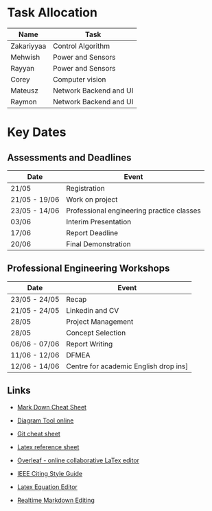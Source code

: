 # Task Allocation
| Name       | Task                   |
| ---------- | ---------------------- |
| Zakariyyaa | Control Algorithm      |
| Mehwish    | Power and Sensors      |
| Rayyan     | Power and Sensors      |
| Corey      | Computer vision        |
| Mateusz    | Network Backend and UI |
| Raymon     | Network Backend and UI |

# Key Dates

## Assessments and Deadlines

| Date          | Event                                     |
| ------------- | ----------------------------------------- |
| 21/05         | Registration                              |
| 21/05 - 19/06 | Work on project                           |
| 23/05 - 14/06 | Professional engineering practice classes |
| 03/06         | Interim Presentation                      |
| 17/06         | Report Deadline                           |
| 20/06         | Final Demonstration                       |

## Professional Engineering Workshops

| Date          | Event                                 |
| ------------- | ------------------------------------- |
| 23/05 - 24/05 | Recap                                 |
| 21/05 - 24/05 | Linkedin and CV                       |
| 28/05         | Project Management                    |
| 28/05         | Concept Selection                     |
| 06/06 - 07/06 | Report Writing                        |
| 11/06 - 12/06 | DFMEA                                 |
| 12/06 - 14/06 | Centre for academic English drop ins] |

## Links

- [Mark Down Cheat Sheet](https://www.markdownguide.org/cheat-sheet/)

- [Diagram Tool online](https://www.draw.io)

- [Git cheat sheet](https://education.github.com/git-cheat-sheet-education.pdf)

- [Latex reference sheet](https://wch.github.io/latexsheet/)

- [Overleaf - online collaborative LaTex editor](https://www.overleaf.com/)

- [IEEE Citing Style Guide](https://www.bath.ac.uk/publications/library-guides-to-citing-referencing/attachments/ieee-style-guide.pdf)

- [Latex Equation Editor](https://latexeditor.lagrida.com/)

- [Realtime Markdown Editing](https://stackedit.io/)
